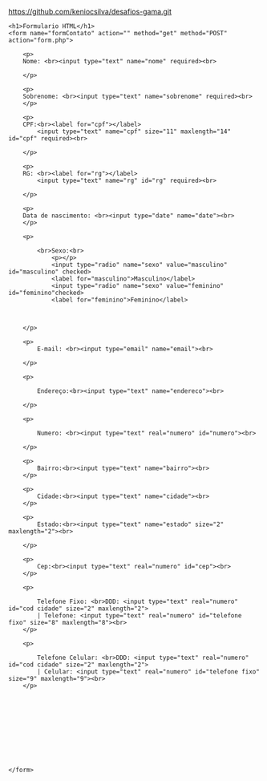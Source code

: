 https://github.com/keniocsilva/desafios-gama.git


<!DOCTYPE HTML>
<html lang="pt-br">

<head>
    <meta charset="utf-8">
    <title>Formulario em HTML</title>
</head>

<body>

    <h1>Formulario HTML</h1>
    <form name="formContato" action="" method="get" method="POST" action="form.php">

        <p>
        Nome: <br><input type="text" name="nome" required><br>
                
        </p>

        <p>
        Sobrenome: <br><input type="text" name="sobrenome" required><br>
        </p>

        <p>
        CPF:<br><label for="cpf"></label>
            <input type="text" name="cpf" size="11" maxlength="14" id="cpf" required><br>
        
        </p>

        <p>
        RG: <br><label for="rg"></label>
            <input type="text" name="rg" id="rg" required><br>
        
        </p>

        <p>
        Data de nascimento: <br><input type="date" name="date"><br>
        </p>

        <p>

            <br>Sexo:<br>
                <p></p>
                <input type="radio" name="sexo" value="masculino" id="masculino" checked>
                <label for="masculino">Masculino</label>
                <input type="radio" name="sexo" value="feminino" id="feminino"checked>
                <label for="feminino">Feminino</label>

               
           
        </p>

        <p>
            E-mail: <br><input type="email" name="email"><br>

        </p>

        <p>

            Endereço:<br><input type="text" name="endereco"><br>

        </p>

        <p>

            Numero: <br><input type="text" real="numero" id="numero"><br>

        </p>

        <p>
            Bairro:<br><input type="text" name="bairro"><br>
        </p>

        <p>
            Cidade:<br><input type="text" name="cidade"><br>
        </p>

        <p>
            Estado:<br><input type="text" name="estado" size="2" maxlength="2"><br>

        </p>

        <p>
            Cep:<br><input type="text" real="numero" id="cep"><br>
        </p>

        <p>

            Telefone Fixo: <br>DDD: <input type="text" real="numero" id="cod cidade" size="2" maxlength="2">
            | Telefone: <input type="text" real="numero" id="telefone fixo" size="8" maxlength="8"><br>
        </p>

        <p>

            Telefone Celular: <br>DDD: <input type="text" real="numero" id="cod cidade" size="2" maxlength="2">
            | Celular: <input type="text" real="numero" id="telefone fixo" size="9" maxlength="9"><br>
        </p>

        









    </form>
</body>